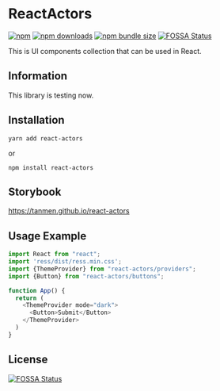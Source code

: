 # ReactActors
[![npm](https://img.shields.io/npm/v/react-actors)](https://www.npmjs.com/package/react-actors)
[![npm downloads](https://img.shields.io/npm/dt/react-actors)](https://www.npmjs.com/package/react-actors)
[![npm bundle size](https://img.shields.io/bundlephobia/min/react-actors)](https://www.npmjs.com/package/react-actors)
[![FOSSA Status](https://app.fossa.com/api/projects/custom%2B25020%2Fgithub.com%2Ftanmen%2Freact-actors.svg?type=shield)](https://app.fossa.com/projects/custom%2B25020%2Fgithub.com%2Ftanmen%2Freact-actors?ref=badge_shield)

This is UI components collection that can be used in React.

## Information
This library is testing now.

## Installation
```
yarn add react-actors
```
or
```
npm install react-actors
```


## Storybook
https://tanmen.github.io/react-actors

## Usage Example

```typescript jsx
import React from "react";
import 'ress/dist/ress.min.css';
import {ThemeProvider} from "react-actors/providers";
import {Button} from "react-actors/buttons";

function App() {
  return (
    <ThemeProvider mode="dark">
      <Button>Submit</Button>
    </ThemeProvider>
  )
}
```

## License
[![FOSSA Status](https://app.fossa.com/api/projects/custom%2B25020%2Fgithub.com%2Ftanmen%2Freact-actors.svg?type=large)](https://app.fossa.com/projects/custom%2B25020%2Fgithub.com%2Ftanmen%2Freact-actors?ref=badge_large)
